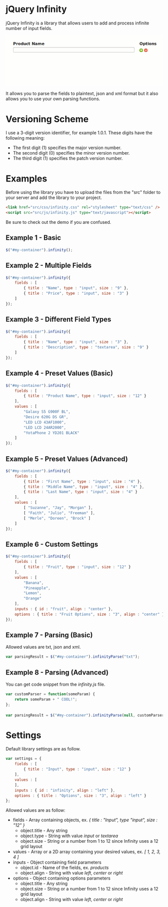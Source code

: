 # jQuery Infinity

jQuery Infinity is a library that allows users to add and process infinite number of input fields.

![Basic Example](demo/img/example.gif)

It allows you to parse the fields to plaintext, json and xml format but it also allows you to use your own parsing functions.

# Versioning Scheme

I use a 3-digit version identifier, for example 1.0.1. These digits have the following meaning:

* The first digit (1) specifies the major version number.
* The second digit (0) specifies the minor version number.
* The third digit (1) specifies the patch version number.

# Examples

Before using the library you have to upload the files from the "src" folder to your server and add the library to your project.

```html
<link href="src/css/infinity.css" rel="stylesheet" type="text/css" />
<script src="src/js/infinity.js" type="text/javascript"></script>
```

Be sure to check out the demo if you are confused.

## Example 1 - Basic

```js
$("#my-container").infinity();
```

## Example 2 - Multiple Fields

```js
$("#my-container").infinity({
    fields : [
        { title : "Name", type : "input", size : "9" },
        { title : "Price", type : "input", size : "3" }
    ]
});
```

## Example 3 - Different Field Types

```js
$("#my-container").infinity({
    fields : [
        { title : "Name", type : "input", size : "3" },
        { title : "Description", type : "textarea", size : "9" }
    ]
});
```

## Example 4 - Preset Values (Basic)

```js
$("#my-container").infinity({
    fields : [
        { title : "Product Name", type : "input", size : "12" }
    ],
    values : [
        "Galaxy S5 G900F BL",
        "Desire 620G DS GR",
        "LED LCD 43AF1000",
        "LED LCD 24AR2000",
        "YotaPhone 2 YD201 BLACK"
    ]
});
```

## Example 5 - Preset Values (Advanced)

```js
$("#my-container").infinity({
    fields : [
        { title : "First Name", type : "input", size : "4" },
        { title : "Middle Name", type : "input", size : "4" },
        { title : "Last Name", type : "input", size : "4" }
    ],
    values : [
        [ "Suzanne", "Jay", "Morgan" ],
        [ "Faith", "Julio", "Freeman" ],
        [ "Merle", "Doreen", "Brock" ]
    ]
});
```

## Example 6 - Custom Settings

```js
$("#my-container").infinity({
    fields : [
        { title : "Fruit", type : "input", size : "12" }
    ],
    values : [
        "Banana",
        "Pineapple",
        "Lemon",
        "Orange"
    ],
    inputs : { id : "fruit", align : "center" },
    options : { title : "Fruit Options", size : "3", align : "center" }
});

```
## Example 7 - Parsing (Basic)

Allowed values are txt, json and xml.

```js
var parsingResult = $("#my-container").infinityParse("txt");
```

## Example 8 - Parsing (Advanced)

You can get code snippet from the *infinity.js* file.

```js
var customParser = function(someParam) {
    return someParam + " COOL!";
};

var parsingResult = $("#my-container").infinityParse(null, customParser);
```

# Settings

Default library settings are as follow.

```js
var settings = {
    fields : [
        { title : "Input", type : "input", size : "12" }
    ],
    values : [
    ],
    inputs : { id : "infinity", align : "left" },
    options : { title : "Options", size : "3", align : "left" }
};
```

Allowed values are as follow:

* fields - Array containing objects, ex. *{ title : "Input", type "input", size : "12" }*
    * object.title - Any string
    * object.type - String with value *input* or *textarea*
    * object.size - String or a number from 1 to 12 since Infinity uses a 12 grid layout
* values - Array or a 2D array containing your desired values, ex. *[ 1, 2, 3, 4 ]*
* inputs - Object containing field parameters
    * object.id - Name of the fields, ex. *products*
    * object.align - String with value *left*, *center* or *right*
* options - Object containing options parameters
    * object.title - Any string
    * object.size - String or a number from 1 to 12 since Infinity uses a 12 grid layout
    * object.align - String with value *left*, *center* or *right*
